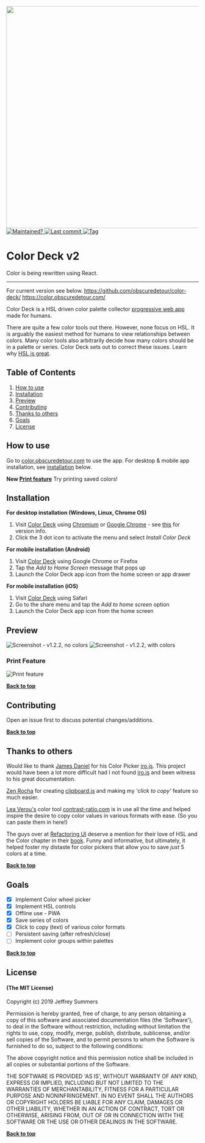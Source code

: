 <p align="left">
  <a href="https://color.obscuredetour.com/">
    <img width=580 src="build/images/color-deck-logo-full.svg">
  </a>
  <br>
  <a href="https://github.com/obscuredetour/color-deck/">
    <img alt="Maintained?" src="https://img.shields.io/maintenance/yes/2019.svg?colorB=%234e64b7">
  </a>
  <a href="https://github.com/obscuredetour/color-deck/commits/master">
    <img alt="Last commit" src="https://img.shields.io/github/last-commit/obscuredetour/color-deck.svg?colorB=%234e64b7">
  </a>
  <a href="https://github.com/obscuredetour/color-deck/tags">
    <img alt="Tag" src="https://img.shields.io/github/tag/obscuredetour/color-deck.svg?colorB=%234e64b7&label=version">
  </a>
</p>

# Color Deck v2
Color is being rewritten using React.

---
For current version see below.
https://github.com/obscuredetour/color-deck/
https://color.obscuredetour.com/

Color Deck is a HSL driven color palette collector [progressive web app](https://developers.google.com/web/progressive-web-apps/) made for humans.

There are quite a few color tools out there. However, none focus on HSL. It is arguably the easiest method for humans to view relationships between colors. Many color tools also arbitrarily decide how many colors should be in a palette or series. Color Deck sets out to correct these issues. Learn why [HSL is great](https://github.com/imathis/hsl-picker/).

## Table of Contents

1. [How to use](#how-to-use)
2. [Installation](#installation)
3. [Preview](#Preview)
4. [Contributing](#contributing)
5. [Thanks to others](#thanks-to-others)
6. [Goals](#goals)
7. [License](#license)

## How to use

Go to [color.obscuredetour.com](https://color.obscuredetour.com/) to use the app. For desktop & mobile app installation, see [installation](#installation) below.

**New [Print feature](#print-feature)** Try printing saved colors!

## Installation

**For desktop installation (Windows, Linux, Chrome OS)**
1. Visit [Color Deck](https://color.obscuredetour.com/) using [Chromium](https://www.chromium.org/) or [Google Chrome](https://www.google.com/chrome) - see [this](https://developers.google.com/web/progressive-web-apps/desktop) for version info.
2. Click the 3 dot icon to activate the menu and select *Install Color Deck*

**For mobile installation (Android)**
1. Visit [Color Deck](https://color.obscuredetour.com/) using Google Chrome or Firefox
2. Tap the *Add to Home Screen* message that pops up
3. Launch the Color Deck app icon from the home screen or app drawer

**For mobile installation (iOS)**
1. Visit [Color Deck](https://color.obscuredetour.com/) using Safari
2. Go to the share menu and tap the *Add to home screen* option
3. Launch the Color Deck app icon from the home screen

## Preview
![Screenshot - v1.2.2, no colors](build/images/ss-1-2-2_nocolors.png)
![Screenshot - v1.2.2, with colors](build/images/ss-1-2-2_colors.png)
### Print Feature
![Print feature](build/images/print-feature.gif)

**[Back to top](#table-of-contents)**

## Contributing

Open an issue first to discuss potential changes/additions.

**[Back to top](#table-of-contents)**

## Thanks to others

Would like to thank [James Daniel](https://github.com/jaames) for his Color Picker [iro.js](https://iro.js.org/). This project would have been a lot more difficult had I not found [iro.js](https://iro.js.org/) and been witness to his great documentation.

[Zen Rocha](https://github.com/zenorocha) for creating [clipboard.js](https://clipboardjs.com/) and making my *'click to copy'* feature so much easier.

[Lea Verou's](http://lea.verou.me/) color tool [contrast-ratio.com](https://contrast-ratio.com) is in use all the time and helped inspire the desire to copy color values in various formats with ease. (So you can paste them in here!)

The guys over at [Refactoring UI](https://refactoringui.com/) deserve a mention for their love of HSL and the Color chapter in their [book](https://refactoringui.com/book/). Funny and informative, but ultimately, it helped foster my distaste for color pickers that allow you to save *just* 5 colors at a time.

**[Back to top](#table-of-contents)**

## Goals

- [x] Implement Color wheel picker
- [x] Implement HSL controls
- [x] Offline use - PWA
- [x] Save series of colors
- [x] Click to copy (text) of various color formats
- [ ] Persistent saving (after refresh/close)
- [ ] Implement color groups within palettes

**[Back to top](#table-of-contents)**

## License

#### (The MIT License)

Copyright (c) 2019 Jeffrey Summers

Permission is hereby granted, free of charge, to any person obtaining a copy of this software and associated documentation files (the 'Software'), to deal in the Software without restriction, including without limitation the rights to use, copy, modify, merge, publish, distribute, sublicense, and/or sell copies of the Software, and to permit persons to whom the Software is furnished to do so, subject to the following conditions:

The above copyright notice and this permission notice shall be included in all copies or substantial portions of the Software.

THE SOFTWARE IS PROVIDED 'AS IS', WITHOUT WARRANTY OF ANY KIND, EXPRESS OR IMPLIED, INCLUDING BUT NOT LIMITED TO THE WARRANTIES OF MERCHANTABILITY, FITNESS FOR A PARTICULAR PURPOSE AND NONINFRINGEMENT. IN NO EVENT SHALL THE AUTHORS OR COPYRIGHT HOLDERS BE LIABLE FOR ANY CLAIM, DAMAGES OR OTHER LIABILITY, WHETHER IN AN ACTION OF CONTRACT, TORT OR OTHERWISE, ARISING FROM, OUT OF OR IN CONNECTION WITH THE SOFTWARE OR THE USE OR OTHER DEALINGS IN THE SOFTWARE.

**[Back to top](#table-of-contents)**